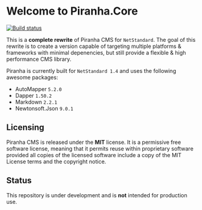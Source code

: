 # Welcome to Piranha.Core

[![Build status](https://ci.appveyor.com/api/projects/status/brw0cak0b5x4w17m?svg=true)](https://ci.appveyor.com/project/tidyui/piranha-core)

This is a **complete rewrite** of Piranha CMS for `NetStandard`. The goal of this rewrite 
is to create a version capable of targeting multiple platforms & frameworks with minimal
depenencies, but still provide a flexible & high performance CMS library.

Piranha is currently built for `NetStandard 1.4` and uses the following awesome packages:

* AutoMapper `5.2.0`
* Dapper `1.50.2`
* Markdown `2.2.1`
* Newtonsoft.Json `9.0.1`

## Licensing
Piranha CMS is released under the **MIT** license. It is a permissive free software license,
meaning that it permits reuse within proprietary software provided all copies of the licensed
software include a copy of the MIT License terms and the copyright notice.

## Status
This repository is under development and is **not** intended for production use.
